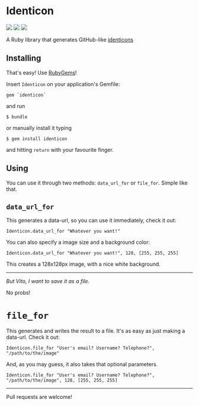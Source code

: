 Identicon
=========
![](https://dl.dropboxusercontent.com/u/262919/Identicons/1.png)
![](https://dl.dropboxusercontent.com/u/262919/Identicons/2.png)
![](https://dl.dropboxusercontent.com/u/262919/Identicons/3.png)

A Ruby library that generates GitHub-like [identicons](https://github.com/blog/1586-identicons)

## Installing

That's easy! Use [RubyGems](http://rubygems.org)!

Insert `Identicon` on your application's Gemfile:

	gem `identicon`

and run

	$ bundle

or manually install it typing

	$ gem install identicon

and hitting `return` with your favourite finger.




## Using

You can use it through two methods: `data_url_for` or `file_for`. Simple like that.

## `data_url_for`
This generates a data-url, so you can use it immediately, check it out:

	Identicon.data_url_for "Whatever you want!"

You can also specify a image size and a background color:

	Identicon.data_url_for "Whatever you want!", 128, [255, 255, 255]

This creates a 128x128px image, with a nice white background.

---------

*But Vito, I want to save it as a file.*

No probs! 

# `file_for`
This generates and writes the result to a file. It's as easy as just making a data-url. Check it out:

	Identicon.file_for "User's email? Username? Telephone?", "/path/to/the/image"

And, as you may guess, it also takes that optional parameters.

	Identicon.file_for "User's email? Username? Telephone?", "/path/to/the/image", 128, [255, 255, 255]

----------

Pull requests are welcome!